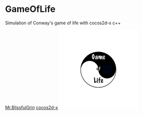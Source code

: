 # GameOfLife 
Simulation of Conway's game of life with cocos2d-x c++ 

[Mr.BlissfulGrin](http://www.mrblissfulgrin.com "mrblissfulgrin")
[cocos2d-x](http://www.cocos2d-x.org "cocos2d-x")
![logo](./proj.ios_mac/ios/Images.xcassets/AppIcon-2.appiconset/icon_128x128@2x.png "Logo")
